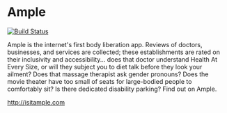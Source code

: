 Ample
======

[![Build Status](https://travis-ci.org/uhlissuh/ample.svg?branch=master)](https://travis-ci.org/uhlissuh/ample)

Ample is the internet's first body liberation app. Reviews of doctors, businesses, and services are collected; these establishments are rated on their inclusivity and accessibility... does that doctor understand Health At Every Size, or will they subject you to diet talk before they look your ailment? Does that massage therapist ask gender pronouns? Does the movie theater have too small of seats for large-bodied people to comfortably sit? Is there dedicated disability parking? Find out on Ample.

http://isitample.com
